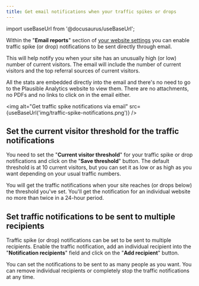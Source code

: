 ```yaml
---
title: Get email notifications when your traffic spikes or drops
---
```


import useBaseUrl from '@docusaurus/useBaseUrl';

Within the "**Email reports**" section of [your website settings](website-settings.md) you can enable traffic spike (or drop) notifications to be sent directly through email. 

This will help notify you when your site has an unusually high (or low) number of current visitors. The email will include the number of current visitors and the top referral sources of current visitors.

All the stats are embedded directly into the email and there's no need to go to the Plausible Analytics website to view them. There are no attachments, no PDFs and no links to click on in the email either.

<img alt="Get traffic spike notifications via email" src={useBaseUrl('img/traffic-spike-notifications.png')} />

## Set the current visitor threshold for the traffic notifications

You need to set the "**Current visitor threshold**" for your traffic spike or drop notifications and click on the "**Save threshold**" button. The default threshold is at 10 current visitors, but you can set it as low or as high as you want depending on your usual traffic numbers. 

You will get the traffic notifications when your site reaches (or drops below) the threshold you've set. You'll get the notification for an individual website no more than twice in a 24-hour period.

## Set traffic notifications to be sent to multiple recipients

Traffic spike (or drop) notifications can be set to be sent to multiple recipients. Enable the traffic notification, add an individual recipient into the "**Notification recipients**" field and click on the "**Add recipient**" button. 

You can set the notifications to be sent to as many people as you want. You can remove individual recipients or completely stop the traffic notifications at any time.
